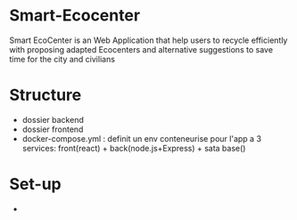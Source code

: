 # Smart-Ecocenter
Smart EcoCenter is an Web Application that help users to recycle efficiently with proposing adapted Ecocenters and alternative suggestions to save time for the city and civilians



# Structure
- dossier backend
- dossier frontend
- docker-compose.yml : definit un env conteneurise pour l'app a 3 services: front(react) + back(node.js+Express) + sata base()

# Set-up
  - 

